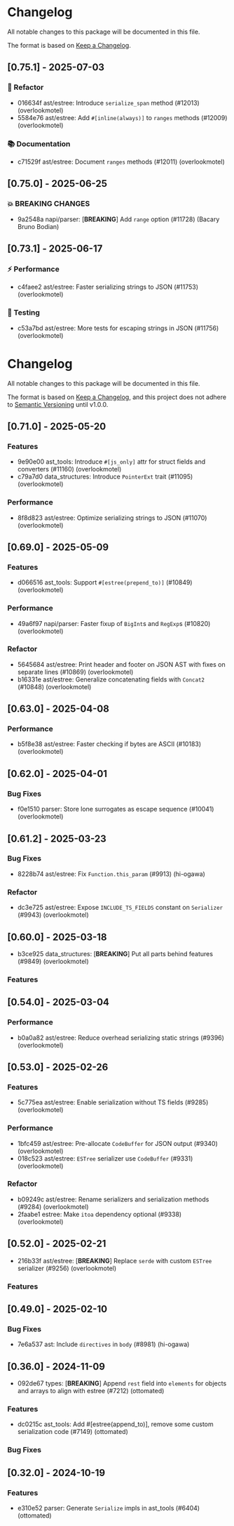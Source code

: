 # Changelog

All notable changes to this package will be documented in this file.

The format is based on [Keep a Changelog](https://keepachangelog.com/en/1.0.0).



## [0.75.1] - 2025-07-03

### 🚜 Refactor

- 016634f ast/estree: Introduce `serialize_span` method (#12013) (overlookmotel)
- 5584e76 ast/estree: Add `#[inline(always)]` to `ranges` methods (#12009) (overlookmotel)

### 📚 Documentation

- c71529f ast/estree: Document `ranges` methods (#12011) (overlookmotel)


## [0.75.0] - 2025-06-25

### 💥 BREAKING CHANGES

- 9a2548a napi/parser: [**BREAKING**] Add `range` option (#11728) (Bacary Bruno Bodian)




## [0.73.1] - 2025-06-17

### ⚡ Performance

- c4faee2 ast/estree: Faster serializing strings to JSON (#11753) (overlookmotel)

### 🧪 Testing

- c53a7bd ast/estree: More tests for escaping strings in JSON (#11756) (overlookmotel)



# Changelog

All notable changes to this package will be documented in this file.

The format is based on [Keep a Changelog](https://keepachangelog.com/en/1.0.0/), and this project does not adhere to [Semantic Versioning](https://semver.org/spec/v2.0.0.html) until v1.0.0.

## [0.71.0] - 2025-05-20

### Features

- 9e90e00 ast_tools: Introduce `#[js_only]` attr for struct fields and converters (#11160) (overlookmotel)
- c79a7d0 data_structures: Introduce `PointerExt` trait (#11095) (overlookmotel)

### Performance

- 8f8d823 ast/estree: Optimize serializing strings to JSON (#11070) (overlookmotel)

## [0.69.0] - 2025-05-09

### Features

- d066516 ast_tools: Support `#[estree(prepend_to)]` (#10849) (overlookmotel)

### Performance

- 49a6f97 napi/parser: Faster fixup of `BigInt`s and `RegExp`s (#10820) (overlookmotel)

### Refactor

- 5645684 ast/estree: Print header and footer on JSON AST with fixes on separate lines (#10869) (overlookmotel)
- b16331e ast/estree: Generalize concatenating fields with `Concat2` (#10848) (overlookmotel)

## [0.63.0] - 2025-04-08

### Performance

- b5f8e38 ast/estree: Faster checking if bytes are ASCII (#10183) (overlookmotel)

## [0.62.0] - 2025-04-01

### Bug Fixes

- f0e1510 parser: Store lone surrogates as escape sequence (#10041) (overlookmotel)

## [0.61.2] - 2025-03-23

### Bug Fixes

- 8228b74 ast/estree: Fix `Function.this_param` (#9913) (hi-ogawa)

### Refactor

- dc3e725 ast/estree: Expose `INCLUDE_TS_FIELDS` constant on `Serializer` (#9943) (overlookmotel)

## [0.60.0] - 2025-03-18

- b3ce925 data_structures: [**BREAKING**] Put all parts behind features (#9849) (overlookmotel)

### Features


## [0.54.0] - 2025-03-04

### Performance

- b0a0a82 ast/estree: Reduce overhead serializing static strings (#9396) (overlookmotel)

## [0.53.0] - 2025-02-26

### Features

- 5c775ea ast/estree: Enable serialization without TS fields (#9285) (overlookmotel)

### Performance

- 1bfc459 ast/estree: Pre-allocate `CodeBuffer` for JSON output (#9340) (overlookmotel)
- 018c523 ast/estree: `ESTree` serializer use `CodeBuffer` (#9331) (overlookmotel)

### Refactor

- b09249c ast/estree: Rename serializers and serialization methods (#9284) (overlookmotel)
- 2faabe1 estree: Make `itoa` dependency optional (#9338) (overlookmotel)

## [0.52.0] - 2025-02-21

- 216b33f ast/estree: [**BREAKING**] Replace `serde` with custom `ESTree` serializer (#9256) (overlookmotel)

### Features


## [0.49.0] - 2025-02-10

### Bug Fixes

- 7e6a537 ast: Include `directives` in `body` (#8981) (hi-ogawa)

## [0.36.0] - 2024-11-09

- 092de67 types: [**BREAKING**] Append `rest` field into `elements` for objects and arrays to align with estree (#7212) (ottomated)

### Features

- dc0215c ast_tools: Add #[estree(append_to)], remove some custom serialization code (#7149) (ottomated)

### Bug Fixes


## [0.32.0] - 2024-10-19

### Features

- e310e52 parser: Generate `Serialize` impls in ast_tools (#6404) (ottomated)

